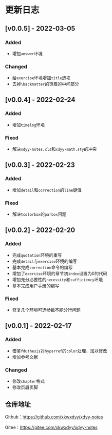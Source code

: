 # 更新日志

## [v0.0.5] - 2022-03-05

### Added

- 增加`answer`环境

### Changed

- 给`exercise`环境增加`title`选项
- 去掉`\backmatter`的页眉的中间部分


## [v0.0.4] - 2022-02-24

### Added
- 增加`timelog`环境

### Fixed

- 解决`xdyy-notes.cls`和`xdyy-math.sty`的冲突

## [v0.0.3] - 2022-02-23

### Added
- 增加`detail`和`correction`的`line`键值

### Fixed
- 解决`tcolorbox`的`parbox`问题


## [v0.0.2] - 2022-02-20
### Added
- 完成`quotation`环境的重写
- 完成`detail`与`exercise`环境的编写
- 基本完成`correction`命令的编写
- 增加了`exercise`环境的章节初`index`设置为0的代码
- 增加充分必要性的`necessity`和`sufficiency`环境
- 基本完成用户手册的编写

### Fixed
- 修复几个环境可选参数不能分行问题

## [v0.0.1] - 2022-02-17

### Added
- 借鉴`fduthesis`对`hyperref`的`color`处理，加以修改
- 增加参考文献

### Changed
- 修改`chapter`格式
- 修改页眉页脚

## 仓库地址

Github：https://github.com/xkwxdyy/xdyy-notes

Gitee：https://gitee.com/xkwxdyy/xdyy-notes

